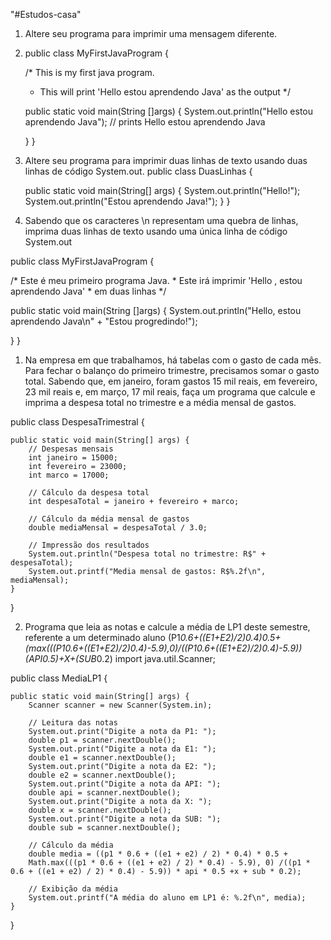"#Estudos-casa"  
1. Altere seu programa para imprimir uma mensagem diferente.

2. public class MyFirstJavaProgram {

   /* This is my first java program.
    * This will print 'Hello estou aprendendo Java' as the output
    */

   public static void main(String []args) {
      System.out.println("Hello estou aprendendo Java"); // prints Hello estou aprendendo Java      
      
   }
}
2. Altere seu programa para imprimir duas linhas de texto usando 
duas linhas de código System.out.
public class DuasLinhas {

    public static void main(String[] args) {
        System.out.println("Hello!");
        System.out.println("Estou aprendendo Java!");
    }
}

3. Sabendo que os caracteres \n representam uma quebra de linhas, 
imprima duas linhas de texto usando uma única linha de código 
System.out

public class MyFirstJavaProgram {

   /* Este é meu primeiro programa Java.
    * Este irá imprimir 'Hello , estou aprendendo Java'
    * em duas linhas
    */

   public static void main(String []args) {
      System.out.println("Hello, estou aprendendo Java\n" + "Estou progredindo!"); 
                                                                           
   }
}

1. Na empresa em que trabalhamos, há tabelas com o gasto de cada 
mês. Para fechar o balanço do primeiro trimestre, precisamos 
somar o gasto total. Sabendo que, em janeiro, foram gastos 15 mil 
reais, em fevereiro, 23 mil reais e, em março, 17 mil reais, faça um 
programa que calcule e imprima a despesa total no trimestre e a 
média mensal de gastos.

public class DespesaTrimestral {

    public static void main(String[] args) {
        // Despesas mensais
        int janeiro = 15000;
        int fevereiro = 23000;
        int marco = 17000;

        // Cálculo da despesa total
        int despesaTotal = janeiro + fevereiro + marco;

        // Cálculo da média mensal de gastos
        double mediaMensal = despesaTotal / 3.0;

        // Impressão dos resultados
        System.out.println("Despesa total no trimestre: R$" + despesaTotal);
        System.out.printf("Media mensal de gastos: R$%.2f\n", mediaMensal);
    }
}

2. Programa que leia as notas e calcule a média de LP1 deste 
semestre, referente a um determinado aluno
(P1*0.6+((E1+E2)/2)*0.4)*0.5+(max(((P1*0.6+((E1+E2)/2)*0.4)-5.9),0)/((P1*0.6+((E1+E2)/2)*0.4)-5.9))*(API*0.5)+X+(SUB*0.2)
import java.util.Scanner;

public class MediaLP1 {

    public static void main(String[] args) {
        Scanner scanner = new Scanner(System.in);

        // Leitura das notas
        System.out.print("Digite a nota da P1: ");
        double p1 = scanner.nextDouble();
        System.out.print("Digite a nota da E1: ");
        double e1 = scanner.nextDouble();
        System.out.print("Digite a nota da E2: ");
        double e2 = scanner.nextDouble();
        System.out.print("Digite a nota da API: ");
        double api = scanner.nextDouble();
        System.out.print("Digite a nota da X: ");
        double x = scanner.nextDouble();
        System.out.print("Digite a nota da SUB: ");
        double sub = scanner.nextDouble();

        // Cálculo da média
        double media = ((p1 * 0.6 + ((e1 + e2) / 2) * 0.4) * 0.5 +
        Math.max(((p1 * 0.6 + ((e1 + e2) / 2) * 0.4) - 5.9), 0) /((p1 * 0.6 + ((e1 + e2) / 2) * 0.4) - 5.9)) * api * 0.5 +x + sub * 0.2);

        // Exibição da média
        System.out.printf("A média do aluno em LP1 é: %.2f\n", media);
    }
}
